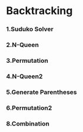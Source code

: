 # Backtracking
### 1.Suduko Solver
### 2.N-Queen
### 3.Permutation
### 4.N-Queen2
### 5.Generate Parentheses
### 6.Permutation2
### 8.Combination